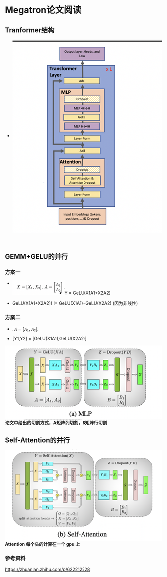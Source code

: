 # Megatron论文阅读

## Tranformer结构

- <img src="../img/megatron_paper/transformer_arch.png" style="zoom:100%;" align="center" />     

<br>

## GEMM+GELU的并行

### 方案一

- <img src="../img/megatron_paper/formula1.png" style="zoom:30%;" align="left" />    

- Y = GeLU(X1A1+X2A2)    
- GeLU(X1A1+X2A2]) != GeLU(X1A1)+GeLU(X2A2) (因为非线性)    

### 方案二

- <img src="../img/megatron_paper/formula2.png" style="zoom:30%;" align="left" />   

- [Y1,Y2] = [GeLU(X1A1),GeLU(X2A2)]   

<img src="../img/megatron_paper/mlp_megatron.png" style="zoom100%;" align="left" />     

**论文中给出的切割方式，A矩阵列切割，B矩阵行切割**   

## Self-Attention的并行   

<img src="../img/megatron_paper/self_attention_megatron.png" style="zoom100%;" align="left" />    

**Attention 每个头的计算在一个 gpu 上**



### 参考资料

https://zhuanlan.zhihu.com/p/622212228